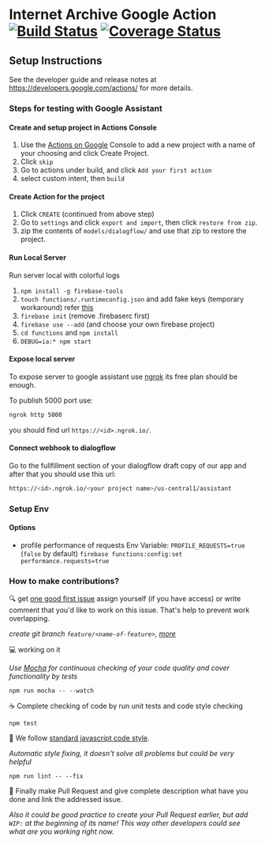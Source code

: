 # Internet Archive Google Action [![Build Status](https://travis-ci.org/internetarchive/internet-archive-voice-apps.svg?branch=master)](https://travis-ci.org/internetarchive/internet-archive-voice-apps) [![Coverage Status](https://coveralls.io/repos/github/internetarchive/internet-archive-google-action/badge.svg?branch=master)](https://coveralls.io/github/internetarchive/internet-archive-google-action?branch=master)

## Setup Instructions
See the developer guide and release notes at https://developers.google.com/actions/ for more details.

### Steps for testing with Google Assistant
#### Create and setup project in Actions Console
1. Use the [Actions on Google](https://console.actions.google.com/) Console to add a new project with a name of your choosing and click Create Project.
2. Click `skip` 
3. Go to actions under build, and click `Add your first action`
4. select custom intent, then `build`
#### Create Action for the project
1. Click `CREATE` (continued from above step)
2. Go to `settings` and click `export and import`, then click `restore from zip`.
3. zip the contents of `models/dialogflow/` and use that zip to restore the project. 
#### Run Local Server
Run server local with colorful logs
1. `npm install -g firebase-tools`
2. `touch functions/.runtimeconfig.json` and add fake keys (temporary workaround) refer [this](https://github.com/internetarchive/internet-archive-voice-apps/issues/434#issuecomment-453114249)
2. `firebase init` (remove .firebaserc first)
3. `firebase use --add` (and choose your own firebase project)
4. `cd functions` and `npm install`
4. `DEBUG=ia:* npm start` 
#### Expose local server
To expose server to google assistant use [ngrok](https://ngrok.com/)
its free plan should be enough.

To publish 5000 port use:

```bash
ngrok http 5000
```

you should find url `https://<id>.ngrok.io/`.

#### Connect webhook to dialogflow
Go to the fullfillment section of your dialogflow draft copy of our app and after that you should use this url:

```bash
https://<id>.ngrok.io/<your project name>/us-central1/assistant
```

### Setup Env

#### Options

 - profile performance of requests
   Env Variable: `PROFILE_REQUESTS=true` (`false` by default)
   `firebase functions:config:set performance.requests=true`

### How to make contributions?

:mag: get [one good first issue](https://github.com/internetarchive/internet-archive-google-action/issues?q=is%3Aissue+is%3Aopen+label%3A%22good+first+issue%22)
assign yourself (if you have access) or write comment that you'd like to work on this issue.
That's help to prevent work overlapping.

_create git branch `feature/<name-of-feature>`, [more](http://nvie.com/posts/a-successful-git-branching-model/)_

:computer: working on it

_Use [Mocha](https://mochajs.org/) for continuous checking of
your code quality and cover functionality by tests_

```
npm run mocha -- --watch
```

:coffee: Complete checking of code by run unit tests and code style checking

```
npm test
```

:star2: We follow [standard javascript code style](https://standardjs.com/).

_Automatic style fixing, it doesn't solve all problems but could be very helpful_

```
npm run lint -- --fix
```

:tada: Finally make Pull Request and give complete description what have you done
and link the addressed issue.

_Also it could be good practice to create your Pull Request earlier,
but add `WIP:` at the beginning of its name! This way other developers
could see what are you working right now._
